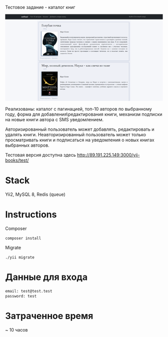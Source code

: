 Тестовое задание - каталог книг

![Превью](/test.png)

Реализованы: каталог с пагинацией, 
топ-10 авторов по выбранному году, форма для добавления\редактирования книги,
механизм подписки на новые книги автора с SMS уведомлением. 

Авторизированный пользователь может добавлять, редактировать и удалять книги.
Неавторизированный пользователь может только просматривать книги и подписаться
на уведомления о новых книгах выбранных авторов.



Тестовая версия доступна здесь
http://89.191.225.149:3000/yii-books/test/
# Stack
Yii2, MySQL 8, Redis (queue)

# Instructions

Composer

```
composer install
```

Migrate

```
./yii migrate
```

# Данные для входа

```
email: test@test.test
password: test
```

# Затраченное время
~ 10 часов